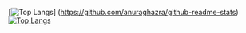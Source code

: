 [![Top Langs](https://github-readme-stats.vercel.app/api/top-langs/?username=shun1121&layout=compact)]
(https://github.com/anuraghazra/github-readme-stats)
[![Top Langs](https://github-readme-stats.vercel.app/api/top-langs/?username=shun1121
)](https://github.com/anuraghazra/github-readme-stats)

<!--
**shun1121/shun1121** is a ✨ _special_ ✨ repository because its `README.md` (this file) appears on your GitHub profile.

Here are some ideas to get you started:

- 🔭 I’m currently working on ...
- 🌱 I’m currently learning ...
- 👯 I’m looking to collaborate on ...
- 🤔 I’m looking for help with ...
- 💬 Ask me about ...
- 📫 How to reach me: ...
- 😄 Pronouns: ...
- ⚡ Fun fact: ...
-->
